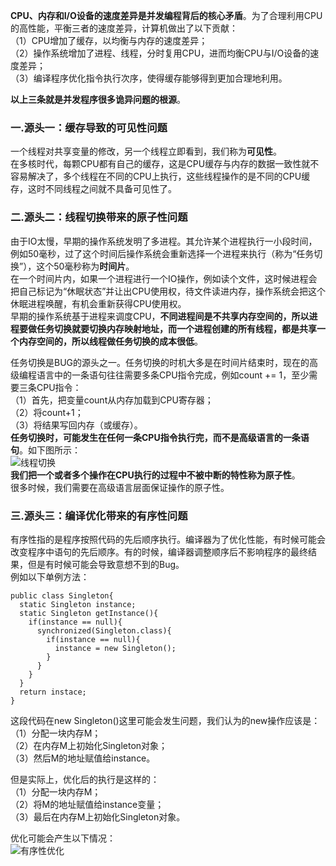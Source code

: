 **CPU、内存和I/O设备的速度差异是并发编程背后的核心矛盾**。为了合理利用CPU的高性能，平衡三者的速度差异，计算机做出了以下贡献：  
（1）CPU增加了缓存，以均衡与内存的速度差异；  
（2）操作系统增加了进程、线程，分时复用CPU，进而均衡CPU与I/O设备的速度差异；  
（3）编译程序优化指令执行次序，使得缓存能够得到更加合理地利用。  

**以上三条就是并发程序很多诡异问题的根源**。  

### 一.源头一：缓存导致的可见性问题
一个线程对共享变量的修改，另一个线程立即看到，我们称为**可见性**。  
在多核时代，每颗CPU都有自己的缓存，这是CPU缓存与内存的数据一致性就不容易解决了，多个线程在不同的CPU上执行，这些线程操作的是不同的CPU缓存，这时不同线程之间就不具备可见性了。  

### 二.源头二：线程切换带来的原子性问题
由于IO太慢，早期的操作系统发明了多进程。其允许某个进程执行一小段时间，例如50毫秒，过了这个时间后操作系统会重新选择一个进程来执行（称为“任务切换”），这个50毫秒称为**时间片**。  
在一个时间片内，如果一个进程进行一个IO操作，例如读个文件，这时候进程会把自己标记为“休眠状态”并让出CPU使用权，待文件读进内存，操作系统会把这个休眠进程唤醒，有机会重新获得CPU使用权。  
早期的操作系统基于进程来调度CPU，**不同进程间是不共享内存空间的，所以进程要做任务切换就要切换内存映射地址，而一个进程创建的所有线程，都是共享一个内存空间的，所以线程做任务切换的成本很低**。  

任务切换是BUG的源头之一。任务切换的时机大多是在时间片结束时，现在的高级编程语言中的一条语句往往需要多条CPU指令完成，例如count += 1，至少需要三条CPU指令：  
（1）首先，把变量count从内存加载到CPU寄存器；  
（2）将count+1；  
（3）将结果写回内存（或缓存）。  
**任务切换时，可能发生在任何一条CPU指令执行完，而不是高级语言的一条语句**。如下图所示：  
![线程切换](https://upload-images.jianshu.io/upload_images/2818100-f8e067e3d65db094.png?imageMogr2/auto-orient/strip%7CimageView2/2/w/1240)  
**我们把一个或者多个操作在CPU执行的过程中不被中断的特性称为原子性**。  
很多时候，我们需要在高级语言层面保证操作的原子性。  

### 三.源头三：编译优化带来的有序性问题
有序性指的是程序按照代码的先后顺序执行。编译器为了优化性能，有时候可能会改变程序中语句的先后顺序。有的时候，编译器调整顺序后不影响程序的最终结果，但是有时候可能会导致意想不到的Bug。  
例如以下单例方法：  
```
public class Singleton{
  static Singleton instance;
  static Singleton getInstance(){
    if(instance == null){
      synchronized(Singleton.class){
        if(instance == null){
          instance = new Singleton();
        }
      }
    }
  }
  return instace;
}
```
这段代码在new Singleton()这里可能会发生问题，我们认为的new操作应该是：  
（1）分配一块内存M；  
（2）在内存M上初始化Singleton对象；  
（3）然后M的地址赋值给instance。  

但是实际上，优化后的执行是这样的：  
（1）分配一块内存M；  
（2）将M的地址赋值给instance变量；  
（3）最后在内存M上初始化Singleton对象。  

优化可能会产生以下情况：  
![有序性优化](https://upload-images.jianshu.io/upload_images/2818100-249d67810401be3a.png?imageMogr2/auto-orient/strip%7CimageView2/2/w/1240)  














